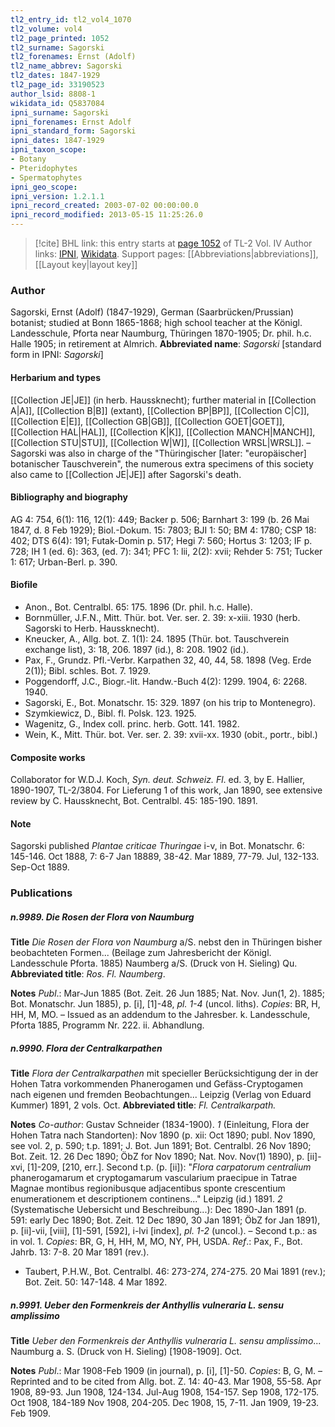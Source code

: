 ```yaml
---
tl2_entry_id: tl2_vol4_1070
tl2_volume: vol4
tl2_page_printed: 1052
tl2_surname: Sagorski
tl2_forenames: Ernst (Adolf)
tl2_name_abbrev: Sagorski
tl2_dates: 1847-1929
tl2_page_id: 33190523
author_lsid: 8808-1
wikidata_id: Q5837084
ipni_surname: Sagorski
ipni_forenames: Ernst Adolf
ipni_standard_form: Sagorski
ipni_dates: 1847-1929
ipni_taxon_scope: 
- Botany
- Pteridophytes
- Spermatophytes
ipni_geo_scope: 
ipni_version: 1.2.1.1
ipni_record_created: 2003-07-02 00:00:00.0
ipni_record_modified: 2013-05-15 11:25:26.0
---
```


> [!cite] BHL link: this entry starts at [page 1052](https://www.biodiversitylibrary.org/page/33190523) of TL-2 Vol. IV
> Author links: [IPNI](https://www.ipni.org/a/8808-1), [Wikidata](https://www.wikidata.org/wiki/Q5837084). Support pages: [[Abbreviations|abbreviations]], [[Layout key|layout key]]

### Author

Sagorski, Ernst (Adolf) (1847-1929), German (Saarbrücken/Prussian) botanist; studied at Bonn 1865-1868; high school teacher at the Königl. Landesschule, Pforta near Naumburg, Thüringen 1870-1905; Dr. phil. h.c. Halle 1905; in retirement at Almrich. 
**Abbreviated name**: *Sagorski* \[standard form in IPNI: *Sagorski*\]

#### Herbarium and types

[[Collection JE|JE]] (in herb. Haussknecht); further material in [[Collection A|A]], [[Collection B|B]] (extant), [[Collection BP|BP]], [[Collection C|C]], [[Collection E|E]], [[Collection GB|GB]], [[Collection GOET|GOET]], [[Collection HAL|HAL]], [[Collection K|K]], [[Collection MANCH|MANCH]], [[Collection STU|STU]], [[Collection W|W]], [[Collection WRSL|WRSL]]. – Sagorski was also in charge of the "Thüringischer \[later: "europäischer\] botanischer Tauschverein", the numerous extra specimens of this society also came to [[Collection JE|JE]] after Sagorski's death.

#### Bibliography and biography

AG 4: 754, 6(1): 116, 12(1): 449; Backer p. 506; Barnhart 3: 199 (b. 26 Mai 1847, d. 8 Feb 1929); Biol.-Dokum. 15: 7803; BJI 1: 50; BM 4: 1780; CSP 18: 402; DTS 6(4): 191; Futak-Domin p. 517; Hegi 7: 560; Hortus 3: 1203; IF p. 728; IH 1 (ed. 6): 363, (ed. 7): 341; PFC 1: lii, 2(2): xvii; Rehder 5: 751; Tucker 1: 617; Urban-Berl. p. 390.

#### Biofile

- Anon., Bot. Centralbl. 65: 175. 1896 (Dr. phil. h.c. Halle).
- Bornmüller, J.F.N., Mitt. Thür. bot. Ver. ser. 2. 39: x-xiii. 1930 (herb. Sagorski to Herb. Haussknecht).
- Kneucker, A., Allg. bot. Z. 1(1): 24. 1895 (Thür. bot. Tauschverein exchange list), 3: 18, 206. 1897 (id.), 8: 208. 1902 (id.).
- Pax, F., Grundz. Pfl.-Verbr. Karpathen 32, 40, 44, 58. 1898 (Veg. Erde 2(1)); Bibl. schles. Bot. 7. 1929.
- Poggendorff, J.C., Biogr.-lit. Handw.-Buch 4(2): 1299. 1904, 6: 2268. 1940.
- Sagorski, E., Bot. Monatschr. 15: 329. 1897 (on his trip to Montenegro).
- Szymkiewicz, D., Bibl. fl. Polsk. 123. 1925.
- Wagenitz, G., Index coll. princ. herb. Gott. 141. 1982.
- Wein, K., Mitt. Thür. bot. Ver. ser. 2. 39: xvii-xx. 1930 (obit., portr., bibl.)

#### Composite works

Collaborator for W.D.J. Koch, *Syn. deut. Schweiz. Fl*. ed. 3, by E. Hallier, 1890-1907, TL-2/3804. For Lieferung 1 of this work, Jan 1890, see extensive review by C. Haussknecht, Bot. Centralbl. 45: 185-190. 1891.

#### Note

Sagorski published *Plantae criticae Thuringae* i-v, in Bot. Monatschr. 6: 145-146. Oct 1888, 7: 6-7 Jan 18889, 38-42. Mar 1889, 77-79. Jul, 132-133. Sep-Oct 1889.

### Publications

##### n.9989. Die Rosen der Flora von Naumburg

**Title**
*Die Rosen der Flora von Naumburg* a/S. nebst den in Thüringen bisher beobachteten Formen... (Beilage zum Jahresbericht der Königl. Landesschule Pforta. 1885) Naumberg a/S. (Druck von H. Sieling) Qu.
**Abbreviated title**: *Ros. Fl. Naumberg*.

**Notes**
*Publ*.: Mar-Jun 1885 (Bot. Zeit. 26 Jun 1885; Nat. Nov. Jun(1, 2). 1885; Bot. Monatschr. Jun 1885), p. \[i\], \[1\]-48, *pl. 1-4* (uncol. liths). *Copies*: BR, H, HH, M, MO. – Issued as an addendum to the Jahresber. k. Landesschule, Pforta 1885, Programm Nr. 222. ii. Abhandlung.

##### n.9990. Flora der Centralkarpathen

**Title**
*Flora der Centralkarpathen* mit specieller Berücksichtigung der in der Hohen Tatra vorkommenden Phanerogamen und Gefäss-Cryptogamen nach eigenen und fremden Beobachtungen... Leipzig (Verlag von Eduard Kummer) 1891, 2 vols. Oct.
**Abbreviated title**: *Fl. Centralkarpath.*

**Notes**
*Co-author*: Gustav Schneider (1834-1900).
*1* (Einleitung, Flora der Hohen Tatra nach Standorten): Nov 1890 (p. xii: Oct 1890; publ. Nov 1890, see vol. 2, p. 590; t.p. 1891; J. Bot. Jun 1891; Bot. Centralbl. 26 Nov 1890; Bot. Zeit. 12. 26 Dec 1890; ÖbZ for Nov 1890; Nat. Nov. Nov(1) 1890), p. \[ii\]-xvi, \[1\]-209, \[210, err.\]. Second t.p. (p. \[ii\]): "*Flora carpatorum centralium* phanerogamarum et cryptogamarum vascularium praecipue in Tatrae Magnae montibus regionibusque adjacentibus sponte crescentium enumerationem et descriptionem continens..." Leipzig (id.) 1891.
*2* (Systematische Uebersicht und Beschreibung...): Dec 1890-Jan 1891 (p. 591: early Dec 1890; Bot. Zeit. 12 Dec 1890, 30 Jan 1891; ÖbZ for Jan 1891), p. \[ii\]-vii, \[viii\], \[1\]-591, \[592\], i-lvi \[index\], *pl. 1-2* (uncol.). – Second t.p.: as in vol. 1.
*Copies*: BR, G, H, HH, M, MO, NY, PH, USDA.
*Ref*.: Pax, F., Bot. Jahrb. 13: 7-8. 20 Mar 1891 (rev.).
- Taubert, P.H.W., Bot. Centralbl. 46: 273-274, 274-275. 20 Mai 1891 (rev.); Bot. Zeit. 50: 147-148. 4 Mar 1892.

##### n.9991. Ueber den Formenkreis der Anthyllis vulneraria L. sensu amplissimo

**Title**
*Ueber den Formenkreis der Anthyllis vulneraria L. sensu amplissimo*... Naumburg a. S. (Druck von H. Sieling) \[1908-1909\]. Oct.

**Notes**
*Publ*.: Mar 1908-Feb 1909 (in journal), p. \[i\], \[1\]-50. *Copies*: B, G, M. – Reprinted and to be cited from Allg. bot. Z. 14: 40-43. Mar 1908, 55-58. Apr 1908, 89-93. Jun 1908, 124-134. Jul-Aug 1908, 154-157. Sep 1908, 172-175. Oct 1908, 184-189 Nov 1908, 204-205. Dec 1908, 15, 7-11. Jan 1909, 19-23. Feb 1909.

